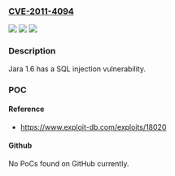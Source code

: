 ### [CVE-2011-4094](https://cve.mitre.org/cgi-bin/cvename.cgi?name=CVE-2011-4094)
![](https://img.shields.io/static/v1?label=Product&message=Jara&color=blue)
![](https://img.shields.io/static/v1?label=Version&message=n%2Fa&color=blue)
![](https://img.shields.io/static/v1?label=Vulnerability&message=SQL%20injection&color=brighgreen)

### Description

Jara 1.6 has a SQL injection vulnerability.

### POC

#### Reference
- https://www.exploit-db.com/exploits/18020

#### Github
No PoCs found on GitHub currently.

